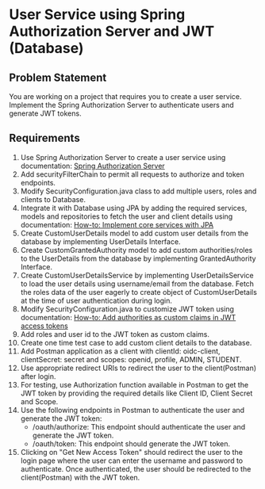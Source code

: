 # User Service using Spring Authorization Server and JWT (Database)

## Problem Statement

You are working on a project that requires you to create a user service. Implement the Spring Authorization Server to authenticate users and generate JWT tokens.

## Requirements
1. Use Spring Authorization Server to create a user service using documentation: [Spring Authorization Server](https://docs.spring.io/spring-authorization-server/reference/getting-started.html)
2. Add securityFilterChain to permit all requests to authorize and token endpoints. 
3. Modify SecurityConfiguration.java class to add multiple users, roles and clients to Database. 
4. Integrate it with Database using JPA by adding the required services, models and repositories to fetch the user and client details using documentation: [How-to: Implement core services with JPA](https://docs.spring.io/spring-authorization-server/reference/guides/how-to-jpa.html)
5. Create CustomUserDetails model to add custom user details from the database by implementing UserDetails Interface.
6. Create CustomGrantedAuthority model to add custom authorities/roles to the UserDetails from the database by implementing GrantedAuthority Interface.
7. Create CustomUserDetailsService by implementing UserDetailsService to load the user details using username/email from the database. Fetch the roles data of the user eagerly to create object of CustomUserDetails at the time of user authentication during login.
8. Modify SecurityConfiguration.java to customize JWT token using documentation: [How-to: Add authorities as custom claims in JWT access tokens](https://docs.spring.io/spring-authorization-server/reference/guides/how-to-custom-claims-authorities.html)
9. Add roles and user id to the JWT token as custom claims. 
10. Create one time test case to add custom client details to the database.
11. Add Postman application as a client with clientId: oidc-client, clientSecret: secret and scopes: openid, profile, ADMIN, STUDENT.
12. Use appropriate redirect URIs to redirect the user to the client(Postman) after login. 
13. For testing, use Authorization function available in Postman to get the JWT token by providing the required details like Client ID, Client Secret and Scope. 
14. Use the following endpoints in Postman to authenticate the user and generate the JWT token:
    - /oauth/authorize: This endpoint should authenticate the user and generate the JWT token. 
    - /oauth/token: This endpoint should generate the JWT token. 
15. Clicking on "Get New Access Token" should redirect the user to the login page where the user can enter the username and password to authenticate. Once authenticated, the user should be redirected to the client(Postman) with the JWT token.
